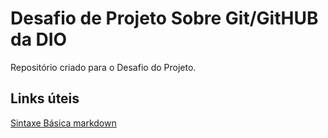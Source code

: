 # Desafio de Projeto Sobre Git/GitHUB da DIO
Repositório criado para o Desafio do Projeto. 

## Links úteis
[Sintaxe Básica markdown](https://markdown.net.br/sintaxe-basica/)
